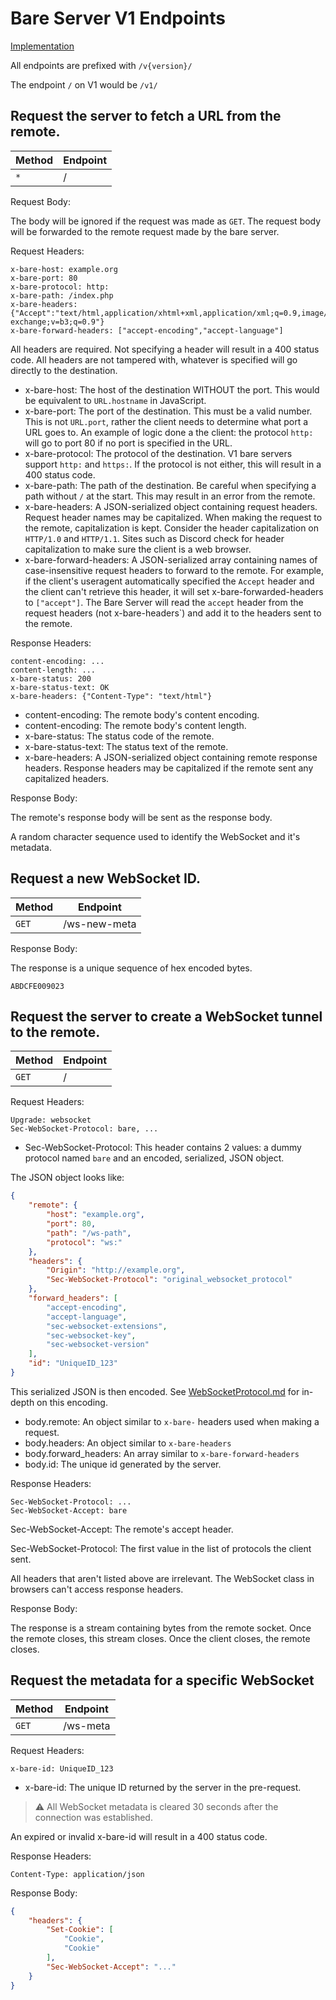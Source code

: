 # Bare Server V1 Endpoints

[Implementation](https://github.com/tomphttp/bare-server-node/blob/master/V1.mjs)

All endpoints are prefixed with `/v{version}/`

The endpoint `/` on V1 would be `/v1/`

## Request the server to fetch a URL from the remote.

| Method | Endpoint   |
| ------ | ---------- |
| `*`    | /       |

Request Body:

The body will be ignored if the request was made as `GET`. The request body will be forwarded to the remote request made by the bare server.

Request Headers:

```
x-bare-host: example.org
x-bare-port: 80
x-bare-protocol: http:
x-bare-path: /index.php
x-bare-headers: {"Accept":"text/html,application/xhtml+xml,application/xml;q=0.9,image/webp,image/apng,*/*;q=0.8,application/signed-exchange;v=b3;q=0.9"}
x-bare-forward-headers: ["accept-encoding","accept-language"]
```

All headers are required. Not specifying a header will result in a 400 status code. All headers are not tampered with, whatever is specified will go directly to the destination.

- x-bare-host: The host of the destination WITHOUT the port. This would be equivalent to `URL.hostname` in JavaScript.
- x-bare-port: The port of the destination. This must be a valid number. This is not `URL.port`, rather the client needs to determine what port a URL goes to. An example of logic done a the client: the protocol `http:` will go to port 80 if no port is specified in the URL.
- x-bare-protocol: The protocol of the destination. V1 bare servers support `http:` and `https:`. If the protocol is not either, this will result in a 400 status code.
- x-bare-path: The path of the destination. Be careful when specifying a path without `/` at the start. This may result in an error from the remote.
- x-bare-headers: A JSON-serialized object containing request headers. Request header names may be capitalized. When making the request to the remote, capitalization is kept. Consider the header capitalization on `HTTP/1.0` and `HTTP/1.1`. Sites such as Discord check for header capitalization to make sure the client is a web browser.
- x-bare-forward-headers: A JSON-serialized array containing names of case-insensitive request headers to forward to the remote. For example, if the client's useragent automatically specified the `Accept` header and the client can't retrieve this header, it will set x-bare-forwarded-headers to `["accept"]`. The Bare Server will read the `accept` header from the request headers (not x-bare-headers`) and add it to the headers sent to the remote.

Response Headers:

```
content-encoding: ...
content-length: ...
x-bare-status: 200
x-bare-status-text: OK
x-bare-headers: {"Content-Type": "text/html"}
```

- content-encoding: The remote body's content encoding.
- content-encoding: The remote body's content length.
- x-bare-status: The status code of the remote.
- x-bare-status-text: The status text of the remote.
- x-bare-headers: A JSON-serialized object containing remote response headers. Response headers may be capitalized if the remote sent any capitalized headers.

Response Body:

The remote's response body will be sent as the response body.

A random character sequence used to identify the WebSocket and it's metadata. 

## Request a new WebSocket ID.

| Method | Endpoint     |
| ------ | ------------ |
| `GET`  | /ws-new-meta |

Response Body:

The response is a unique sequence of hex encoded bytes.

```
ABDCFE009023
```

## Request the server to create a WebSocket tunnel to the remote.

| Method | Endpoint  |
| ------ | --------- |
| `GET`  | /         |

Request Headers:

```
Upgrade: websocket
Sec-WebSocket-Protocol: bare, ...
```

- Sec-WebSocket-Protocol: This header contains 2 values: a dummy protocol named `bare` and an encoded, serialized, JSON object.

The JSON object looks like:

```json
{
	"remote": {
		"host": "example.org",
		"port": 80,
		"path": "/ws-path",
		"protocol": "ws:"
	},
	"headers": {
		"Origin": "http://example.org",
		"Sec-WebSocket-Protocol": "original_websocket_protocol"
	},
	"forward_headers": [
		"accept-encoding",
		"accept-language",
		"sec-websocket-extensions",
		"sec-websocket-key",
		"sec-websocket-version"
	],
	"id": "UniqueID_123"
}
```

This serialized JSON is then encoded. See [WebSocketProtocol.md](https://github.com/tomphttp/specifications/blob/master/WebSocketProtocol.md) for in-depth on this encoding.

- body.remote: An object similar to `x-bare-` headers used when making a request.
- body.headers: An object similar to `x-bare-headers`
- body.forward_headers: An array similar to `x-bare-forward-headers`
- body.id: The unique id generated by the server.

Response Headers:

```
Sec-WebSocket-Protocol: ...
Sec-WebSocket-Accept: bare
```

Sec-WebSocket-Accept: The remote's accept header.

Sec-WebSocket-Protocol: The first value in the list of protocols the client sent.

All headers that aren't listed above are irrelevant. The WebSocket class in browsers can't access response headers.

Response Body:

The response is a stream containing bytes from the remote socket. Once the remote closes, this stream closes. Once the client closes, the remote closes.

## Request the metadata for a specific WebSocket

| Method | Endpoint |
| ------ | -------- |
| `GET`  | /ws-meta |

Request Headers:

```
x-bare-id: UniqueID_123
```

- x-bare-id: The unique ID returned by the server in the pre-request.

> ⚠ All WebSocket metadata is cleared 30 seconds after the connection was established.

An expired or invalid x-bare-id will result in a 400 status code.

Response Headers:

```
Content-Type: application/json
```

Response Body:

```json
{
	"headers": {
		"Set-Cookie": [
			"Cookie",
			"Cookie"
		],
		"Sec-WebSocket-Accept": "..."
	}
}
```
